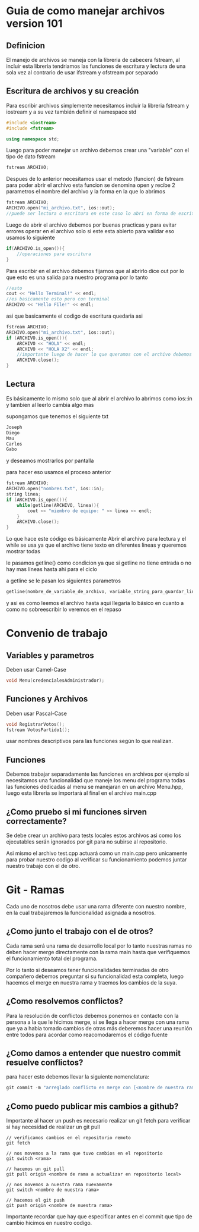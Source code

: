 # Guia de como manejar archivos version 101

## Definicion

El manejo de archivos se maneja con la libreria de cabecera fstream, al incluir esta libreria tendriamos las funciones de escritura y lectura de una sola vez al contrario de usar ifstream y ofstream por separado

## Escritura de archivos y su creación

Para escribir archivos simplemente necesitamos incluir la libreria fstream y iostream y a su vez también definir el namespace std
```c++
#include <iostream>
#include <fstream>

using namespace std;
```
Luego para poder manejar un archivo debemos crear una "variable" con el tipo de dato fstream

```c++
fstream ARCHIVO;
```
Despues de lo anterior necesitamos usar el metodo (funcion) de fstream para poder abrir el archivo esta funcion se denomina open y recibe 2 parametros el nombre del archivo y la forma en la que lo abrimos

```c++
fstream ARCHIVO;
ARCHIVO.open("mi_archivo.txt", ios::out);
//puede ser lectura o escritura en este caso lo abri en forma de escritura
```
Luego de abrir el archivo debemos por buenas practicas y para evitar errores operar en el archivo solo si este esta abierto para validar eso usamos lo siguiente

```c++
if(ARCHIVO.is_open()){
    //operaciones para escritura
}

```

Para escribir en el archivo debemos fijarnos que al abrirlo dice out por lo que esto es una salida para nuestro programa por lo tanto

```c++
//esto
cout << "Hello Terminal!" << endl;
//es basicamente esto pero con terminal
ARCHIVO << "Hello File!" << endl;
```

asi que basicamente el codigo de escritura quedaria asi

```c++
fstream ARCHIVO;
ARCHIVO.open("mi_archivo.txt", ios::out);
if (ARCHIVO.is_open()){
    ARCHIVO << "HOLA" << endl;
    ARCHIVO << "HOLA X2" << endl;
    //importante luego de hacer lo que queramos con el archivo debemos cerrarlo
    ARCHIVO.close();
}
```

## Lectura

Es básicamente lo mismo solo que al abrir el archivo lo abrimos como ios::in y tambien al leerlo cambia algo mas

supongamos que tenemos el siguiente txt

```c++
Joseph
Diego
Mau
Carlos
Gabo
```
y deseamos mostrarlos por pantalla

para hacer eso usamos el proceso anterior

```c++
fstream ARCHIVO;
ARCHIVO.open("nombres.txt", ios::in);
string linea;
if (ARCHIVO.is_open()){
    while(getline(ARCHIVO, linea)){
        cout << "miembro de equipo: " << linea << endl;
    }
    ARCHIVO.close();
}
```
Lo que hace este código es básicamente Abrir el archivo para lectura y el while se usa ya que el archivo tiene texto en diferentes lineas y queremos mostrar todas 

le pasamos getline() como condicion ya que si getline no tiene entrada o no hay mas lineas hasta ahi para el ciclo

a getline se le pasan los siguientes parametros

```c++
getline(nombre_de_variable_de_archivo, variable_string_para_guardar_lineas);
```
y asi es como leemos el archivo hasta aqui llegaria lo básico en cuanto a como no sobreescribir lo veremos en el repaso

# Convenio de trabajo

## Variables y parametros

Deben usar Camel-Case

```c++
void Menu(credencialesAdministrador);
```

## Funciones y Archivos

Deben usar Pascal-Case

```c++
void RegistrarVotos();
fstream VotosPartido1();
```

usar nombres descriptivos para las funciones según lo que realizan.

## Funciones

Debemos trabajar separadamente las funciones en archivos por ejemplo si necesitamos una funcionalidad que maneje los menu del programa todas las funciones dedicadas al menu se manejaran en un archivo Menu.hpp, luego esta libreria se importará al final en el archivo main.cpp

## ¿Como pruebo si mi funciones sirven correctamente?

Se debe crear un archivo para tests locales estos archivos asi como los ejecutables serán ignorados por git para no subirse al repositorio.

Asi mismo el archivo test.cpp actuará como un main.cpp pero unicamente para probar nuestro codigo al verificar su funcionamiento podemos juntar nuestro trabajo con el de otro.

# Git - Ramas

Cada uno de nosotros debe usar una rama diferente con nuestro nombre, en la cual trabajaremos la funcionalidad asignada a nosotros.

## ¿Como junto el trabajo con el de otros?

Cada rama será una rama de desarrollo local por lo tanto nuestras ramas no deben hacer merge directamente con la rama main hasta que verifiquemos el funcionamiento total del programa.

Por lo tanto si deseamos tener funcionalidades terminadas de otro compañero debemos preguntar si su funcionalidad esta completa, luego hacemos el merge en nuestra rama y traemos los cambios de la suya.

## ¿Como resolvemos conflictos?

Para la resolución de conflictos debemos ponernos en contacto con la persona a la que le hicimos merge, si se llega a hacer merge con una rama que ya a habia tomado cambios de otras más deberemos hacer una reunión entre todos para acordar como reacomodaremos el código fuente

## ¿Como damos a entender que nuestro commit resuelve conflictos?

para hacer esto debemos llevar la siguiente nomenclatura:

```c++
git commit -m "arreglado conflicto en merge con [<nombre de nuestra rama> -> <nombre de la rama de la cual tomamos cambios>]"
```
## ¿Como puedo publicar mis cambios a github?

Importante al hacer un push es necesario realizar un git fetch para verificar si hay necesidad de realizar un git pull

```shell
// verificamos cambios en el repositorio remoto
git fetch

// nos movemos a la rama que tuvo cambios en el repositorio
git switch <rama>

// hacemos un git pull
git pull origin <nombre de rama a actualizar en repositorio local>

// nos movemos a nuestra rama nuevamente
git switch <nombre de nuestra rama>

// hacemos el git push
git push origin <nombre de nuestra rama>
```

Importante recordar que hay que especificar antes en el commit que tipo de cambio hicimos en nuestro codigo.